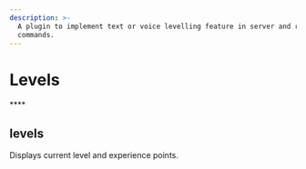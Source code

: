 ```yaml
---
description: >-
  A plugin to implement text or voice levelling feature in server and related
  commands.
---
```


# Levels

\*\*\*\*

## levels

Displays current level and experience points.



